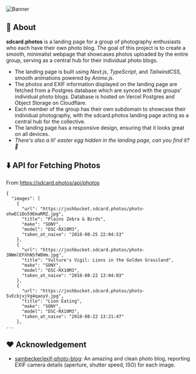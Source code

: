 ![Banner](https://cloud-ctv2ma97y-hack-club-bot.vercel.app/0github_header.png)

## 🚀 About

**sdcard.photos** is a landing page for a group of photography enthusiasts who each have their own photo blog. The goal of
this project is to create a smooth, minimalist webpage that showcases photos uploaded by the entire group, serving as a
central hub for their individual photo blogs. 
- The landing page is built using _Next.js_, _TypeScript_, and _TailwindCSS_, smooth animations powered by _Anime.js_. 
- The photos and EXIF information displayed on the landing page are fetched from a Postgres database
which are synced with the groups' individual photo blogs. Database is hosted on Vercel Postgres and Object Storage on Cloudflare.
- Each member of the group has their own subdomain to showcase
their individual photography, with the sdcard.photos landing page acting as a central hub for the collective.
- The landing page has a responsive design, ensuring that it looks great on all devices.
- _There's also a lil' easter egg hidden in the landing page, can you find it? 🤔_

## ⬇️ API for Fetching Photos
From https://sdcard.photos/api/photos
```
{
  "images": [
    {
      "url": "https://joshbucket.sdcard.photos/photo-ohwECiDo59EmaRMZ.jpg",
      "title": "Plains Zebra & Birds",
      "make": "SONY",
      "model": "DSC-RX10M3",
      "taken_at_naive": "2018-08-25 22:04:53"
    },
    {
      "url": "https://joshbucket.sdcard.photos/photo-3NWmlEFXhNSfW8Hm.jpg",
      "title": "Vulture's Vigil: Lions in the Golden Grassland",
      "make": "SONY",
      "model": "DSC-RX10M3",
      "taken_at_naive": "2018-08-22 13:04:03"
    },
    {
      "url": "https://joshbucket.sdcard.photos/photo-5vEcbjvjVg4qaoyV.jpg",
      "title": "Lion Eating",
      "make": "SONY",
      "model": "DSC-RX10M3",
      "taken_at_naive": "2018-08-22 13:21:47"
    },
...
```

## ❤️ Acknowledgement

- [sambecker/exif-photo-blog](https://github.com/sambecker/exif-photo-blog): An amazing and clean photo blog, reporting
  EXIF camera details (aperture, shutter speed, ISO) for each image.
